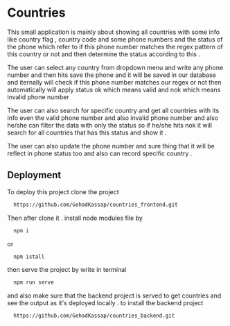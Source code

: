 # Countries

This small application is mainly about showing all countries with some info like country flag , country code and some phone numbers and the status of the phone which refer to if this phone number matches the regex pattern of this country or not and then determine the status according to this .

The user can select any country from dropdown menu and write any phone number and then hits save the phone and it will be saved in our database and iternally will check if this phone number matches our regex or not then automatically will apply status ok which means valid and nok which means invalid phone number

The user can also search for specific country and get all countries with its info even the valid phone number and also invalid phone number and also he/she can filter the data with only the status so if he/she hits nok it will search for all countries that has this status and show it .

The user can also update the phone number and sure thing that it will be reflect in phone status too and also can record specific country .

## Deployment

To deploy this project clone the project

```bash
  https://github.com/GehadKassap/countries_frontend.git
```

Then after clone it . install node modules file by

```bash
  npm i
```

or

```bash
  npm istall
```

then serve the project by write in terminal

```bash
  npm run serve
```

and also make sure that the backend project is served to get countries and see the output as it's deployed locally .
to install the backend project

```bash
  https://github.com/GehadKassap/countries_backend.git
```
